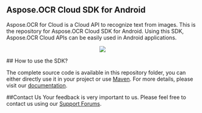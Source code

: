 ## Aspose.OCR Cloud SDK for Android

Aspose.OCR for Cloud is a Cloud API to recognize text from images. This is the repository for Aspose.OCR Cloud SDK for Android. Using this SDK, Aspose.OCR Cloud APIs can be easily used in Android applications.

<p align="center">
  <a title="Download complete Aspose.OCR for Cloud source code" href="https://github.com/asposeocr/Aspose_ocr_Cloud/archive/master.zip">
	<img src="https://raw.github.com/AsposeExamples/java-examples-dashboard/master/images/downloadZip-Button-Large.png" />
  </a>
</p>
## How to use the SDK?

The complete source code is available in this repository folder, you can either directly use it in your project or use [Maven](http://maven.apache.org/). For more details, please visit our [documentation](http://www.aspose.com/docs/display/ocrcloud/Available+SDKs).

##Contact Us
Your feedback is very important to us. Please feel free to contact us using our [Support Forums](https://www.aspose.com/community/forums/).
